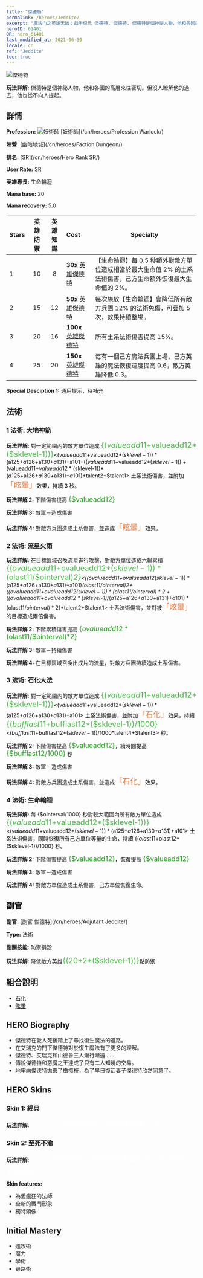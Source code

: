 ```yaml
---
title: "傑德特"
permalink: /heroes/Jeddite/
excerpt: "魔法门之英雄无敌：战争纪元 傑德特. 傑德特. 傑德特是個神祕人物，他和各國的高層來往密切。但沒人瞭解他的過去，他也從不向人提起。"
heroID: 61401
QR: hero_61401
last_modified_at: 2021-06-30
locale: cn
ref: "Jeddite"
toc: true
---
```

  ![傑德特](/images/h/h_Jeddite.jpg)

 **玩法詳解:** 傑德特是個神祕人物，他和各國的高層來往密切。但沒人瞭解他的過去，他也從不向人提起。
## 詳情
 **Profession:** ![妖術師](/images/h/h_prof_11.png)  [妖術師](/cn/heroes/Profession Warlock/)

 **陣營:** [幽暗地城](/cn/heroes/Faction Dungeon/)

 **排名:** [SR](/cn/heroes/Hero Rank SR/)

 **User Rate:** SR

 **英雄專長:** 生命輪迴

 **Mana base:** 20

 **Mana recovery:** 5.0


  | Stars | 英雄防禦 | 英雄知識 | Cost |     Specialty     |
  |---------|:---------------:|:---------------:|:--|--------------------|
  |    1    | 10 | 8 | **30x** [英雄傑德特](/cn/Items/her_391/) | 【生命輪迴】每 0.5 秒額外對敵方單位造成相當於最大生命值 2% 的土系法術傷害，己方生命額外恢復最大生命值的 2%。 |
  |    2    | 15 | 12 | **50x** [英雄傑德特](/cn/Items/her_391/) | 每次施放【生命輪迴】會降低所有敵方兵團 12% 的法術免傷，可疊加 5 次，效果持續整場。 |
  |    3    | 20 | 16 | **100x** [英雄傑德特](/cn/Items/her_391/) | 所有土系法術傷害提高 15%。 |
  |    4    | 25 | 20 | **150x** [英雄傑德特](/cn/Items/her_391/) | 每有一個己方魔法兵團上場，己方英雄的魔法恢復速度提高 0.6，敵方英雄降低 0.3。 |

 **Special Desciption 1:** 通用提示，待補充

## 法術
### 1 法術: 大地神箭
 **玩法詳解:** 對一定範圍內的敵方單位造成 <span style="color: #48b946;font-size:20px">{($valueadd11+$valueadd12*($sklevel-1))}</span><span style="color: black"><($valueadd11+$valueadd12*($sklevel-1))*($a125+$a126+$a130+$a131)+$a101+(($valueadd11+$valueadd12*($sklevel-1))+($valueadd11+$valueadd12*($sklevel-1))*($a125+$a126+$a130+$a131)+$a101)*$talent2+$talent1> 土系法術傷害，並附加<span style="color: #e07c44;font-size:20px">「眩暈」</span><span style="color: black">效果，持續 3 秒。

 **玩法詳解 2:** 下階傷害提高 <span style="color: #1ca216;font-size:18px">{$valueadd12}</span><span style="color: black">

 **玩法詳解 3:** 敵軍－造成傷害

 **玩法詳解 4:** 對敵方兵團造成土系傷害，並造成<span style="color: #e07c44;font-size:20px">「眩暈」</span><span style="color: black">效果。

### 2 法術: 流星火雨
 **玩法詳解:** 在目標區域召喚流星進行攻擊，對敵方單位造成六輪累積 <span style="color: #48b946;font-size:20px">{($ovalueadd11+$ovalueadd12*($sklevel-1))*($olast11/$ointerval)*2}</span><span style="color: black"><(($ovalueadd11+$ovalueadd12*($sklevel-1))*($a125+$a126+$a130+$a131)+$a101)*($olast11/$ointerval)*2+(($ovalueadd11+$ovalueadd12*($sklevel-1))*($olast11/$ointerval)*2+(($ovalueadd11+$ovalueadd12*($sklevel-1))*($a125+$a126+$a130+$a131)+$a101)*($olast11/$ointerval)*2)*$talent2+$talent1> 土系法術傷害，並對被<span style="color: #e07c44;font-size:20px">「眩暈」</span><span style="color: black">的目標造成兩倍傷害。

 **玩法詳解 2:** 下階累積傷害提高 <span style="color: #1ca216;font-size:18px">{$ovalueadd12*($olast11/$ointerval)*2}</span><span style="color: black">

 **玩法詳解 3:** 敵軍－持續傷害

 **玩法詳解 4:** 在目標區域召喚出成片的流星，對敵方兵團持續造成土系傷害。

### 3 法術: 石化大法
 **玩法詳解:** 對一定範圍內的敵方單位造成 <span style="color: #48b946;font-size:20px">{($valueadd11+$valueadd12*($sklevel-1))}</span><span style="color: black"><($valueadd11+$valueadd12*($sklevel-1))*($a125+$a126+$a130+$a131)+$a101> 土系法術傷害，並附加<span style="color: #e07c44;font-size:20px">「石化」</span><span style="color: black">效果，持續 <span style="color: #48b946;font-size:20px">{($bufflast11+$bufflast12*($sklevel-1))/1000}</span><span style="color: black"><($bufflast11+$bufflast12*($sklevel-1))/1000*$talent4+$talent3> 秒。

 **玩法詳解 2:** 下階傷害提高 <span style="color: #1ca216;font-size:18px">{$valueadd12}</span><span style="color: black">，續時間提高 <span style="color: #1ca216;font-size:18px">{$bufflast12/1000}</span><span style="color: black"> 秒

 **玩法詳解 3:** 敵軍－造成傷害

 **玩法詳解 4:** 對敵方兵團造成土系傷害，並造成<span style="color: #e07c44;font-size:20px">「石化」</span><span style="color: black">效果。

### 4 法術: 生命輪迴
 **玩法詳解:** 每 {$ointerval/1000} 秒對較大範圍內所有敵方單位造成 <span style="color: #48b946;font-size:20px">{($valueadd11+$valueadd12*($sklevel-1))}</span><span style="color: black"><($valueadd11+$valueadd12*($sklevel-1))*($a125+$a126+$a130+$a131)+$a101> 土系法術傷害，同時恢復所有己方單位等量的生命，持續 {($olast11+$olast12*($sklevel-1))/1000} 秒。

 **玩法詳解 2:** 下階傷害提高 <span style="color: #1ca216;font-size:18px">{$valueadd12}</span><span style="color: black">，恢復提高 <span style="color: #1ca216;font-size:18px">{$valueadd12}</span><span style="color: black">

 **玩法詳解 3:** 敵軍－造成傷害

 **玩法詳解 4:** 對敵方單位造成土系傷害，己方單位恢復生命。


## 副官

 **副官:**  [副官 傑德特](/cn/heroes/Adjutant Jeddite/) 

 **Type:**  法術 

 **副關技能:**  防禦損毀 

 **玩法詳解:** 降低敵方英雄<span style="color: #48b946;font-size:20px">{(20+2*($sklevel-1))}</span><span style="color: black">點防禦

## 組合說明

* [石化](/cn/combination/石化/) 
* [眩暈](/cn/combination/眩暈/) 

## HERO Biography
   - 傑德特在愛人死後踏上了尋找復生魔法的道路。
   - 在艾瑞克的門下傑德特對於復生魔法有了更多的理解。
   - 傑德特、艾瑞克和山德魯三人漸行漸遠……
   - 傳說傑德特和惡魔之王達成了只有二人知曉的交易。
   - 地牢向傑德特拋來了橄欖枝，為了早日復活妻子傑德特欣然同意了。

## HERO Skins
### Skin 1: **經典**

 **玩法詳解:** <span style="color: #ffffff;font-size:20px">　　　亡靈巫師對死亡的理解不值一提。</span>


### Skin 2: **至死不渝**

 **玩法詳解:** <span style="color: #ffffff;font-size:20px">　　　傑德特的一切所作所為都是為了復活他心愛的妻子。</span>

 **Skin features:** 

   - 為愛瘋狂的法師
   - 全新的戰鬥形象
   - 獨特頭像


## Initial Mastery
   - 進攻術
   - 魔力
   - 學術
   - 尋路術
